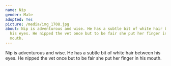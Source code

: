 ```yaml
---
name: Nip
gender: Male
adopted: Yes
picture: /media/img_1708.jpg
about: Nip is adventurous and wise. He has a subtle bit of white hair between
  his eyes. He nipped the vet once but to be fair she put her finger in his
  mouth.
---
```

Nip is adventurous and wise. He has a subtle bit of white hair between his eyes. He nipped the vet once but to be fair she put her finger in his mouth.